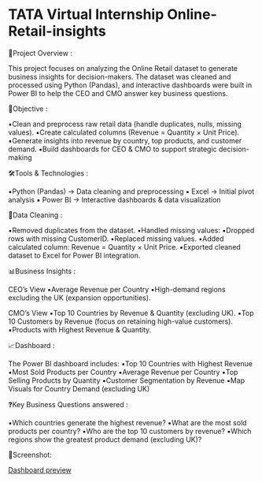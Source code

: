 # TATA Virtual Internship Online-Retail-insights

📌Project Overview :

This project focuses on analyzing the Online Retail dataset to generate business insights for decision-makers. The dataset was cleaned and processed using Python (Pandas), and interactive dashboards were built in Power BI to help the CEO and CMO answer key business questions.


🎯Objective :

▪️Clean and preprocess raw retail data (handle duplicates, nulls, missing values).
▪️Create calculated columns (Revenue = Quantity × Unit Price).
▪️Generate insights into revenue by country, top products, and customer demand.
▪️Build dashboards for CEO & CMO to support strategic decision-making


🛠️Tools & Technologies :

▪️Python (Pandas) → Data cleaning and preprocessing
▪️ Excel → Initial pivot analysis
▪️ Power BI → Interactive dashboards & data visualization


🧹Data Cleaning :

▪️Removed duplicates from the dataset.
▪️Handled missing values:
▪️Dropped rows with missing CustomerID.
▪️Replaced missing values.
▪️Added calculated column:
    Revenue = Quantity × Unit Price.
▪️Exported cleaned dataset to Excel for Power BI integration.


📊Business Insights :

CEO’s View
▪️Average Revenue per Country 
▪️High-demand regions excluding the UK (expansion opportunities).

CMO’s View
▪️Top 10 Countries by Revenue & Quantity (excluding UK).
▪️Top 10 Customers by Revenue (focus on retaining high-value customers).
▪️Products with Highest Revenue & Quantity.


📈Dashboard :

The Power BI dashboard includes:
▪️Top 10 Countries with Highest Revenue
▪️Most Sold Products per Country
▪️Average Revenue per Country
▪️Top Selling Products by Quantity
▪️Customer Segmentation by Revenue
▪️Map Visuals for Country Demand (excluding UK)


❓Key Business Questions answered :

▪️Which countries generate the highest revenue?
▪️What are the most sold products per country?
▪️Who are the top 10 customers by revenue?
▪️Which regions show the greatest product demand (excluding UK)?


📸Screenshot:

[Dashboard preview](https://github.com/nath-shreya/Online-Retail-insights/blob/main/Screenshot%202025-09-06%20193507.png)
